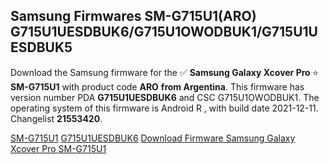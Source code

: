 <h2>Samsung Firmwares SM-G715U1(ARO) G715U1UESDBUK6/G715U1OWODBUK1/G715U1UESDBUK5</h2>
Download the Samsung firmware for the ✅ <strong>Samsung Galaxy Xcover Pro </strong> ⭐ <strong>SM-G715U1</strong> with product code <strong>ARO</strong> <strong> from Argentina</strong>. This firmware has version number PDA <strong>G715U1UESDBUK6</strong> and CSC G715U1OWODBUK1. The operating system of this firmware is Android R , with build date 2021-12-11. Changelist <strong>21553420</strong>.


[SM-G715U1](https://samfirm.shop/samsung/model/SM-G715U1)
[G715U1UESDBUK6](https://samfirm.shop/samsung/pda/G715U1UESDBUK6)
[Download Firmware Samsung Galaxy Xcover Pro SM-G715U1](https://samfirm.shop/samsung/firmware/481702)

